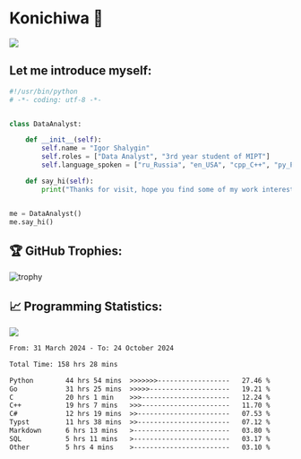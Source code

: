# Konichiwa 👋
![](https://komarev.com/ghpvc/?username=IgorFandre&color=brightgreen)

## Let me introduce myself:
```py
#!/usr/bin/python
# -*- coding: utf-8 -*-


class DataAnalyst:

    def __init__(self):
        self.name = "Igor Shalygin"
        self.roles = ["Data Analyst", "3rd year student of MIPT"]
        self.language_spoken = ["ru_Russia", "en_USA", "cpp_C++", "py_Python", "go_Golang"]

    def say_hi(self):
        print("Thanks for visit, hope you find some of my work interesting.")


me = DataAnalyst()
me.say_hi()
```

## 🏆 GitHub Trophies:
![trophy](https://github-profile-trophy.vercel.app/?username=IgorFandre&title=MultiLanguage,Repositories,Commits,Experience,PullRequest,Reviews)

## 📈 Programming Statistics:

![](https://github-profile-summary-cards.vercel.app/api/cards/profile-details?username=IgorFandre&theme=solarized_dark)

<!--START_SECTION:waka-->

```txt
From: 31 March 2024 - To: 24 October 2024

Total Time: 158 hrs 28 mins

Python        44 hrs 54 mins  >>>>>>>------------------   27.46 %
Go            31 hrs 25 mins  >>>>>--------------------   19.21 %
C             20 hrs 1 min    >>>----------------------   12.24 %
C++           19 hrs 7 mins   >>>----------------------   11.70 %
C#            12 hrs 19 mins  >>-----------------------   07.53 %
Typst         11 hrs 38 mins  >>-----------------------   07.12 %
Markdown      6 hrs 13 mins   >------------------------   03.80 %
SQL           5 hrs 11 mins   >------------------------   03.17 %
Other         5 hrs 4 mins    >------------------------   03.10 %
```

<!--END_SECTION:waka-->
